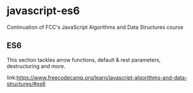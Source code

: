# javascript-es6
 
Continuation of FCC's JavaScript Algorithms and Data Structures course 

## ES6
This section tackles arrow functions, default & rest parameters, destructuring and more.

link:https://www.freecodecamp.org/learn/javascript-algorithms-and-data-structures/#es6